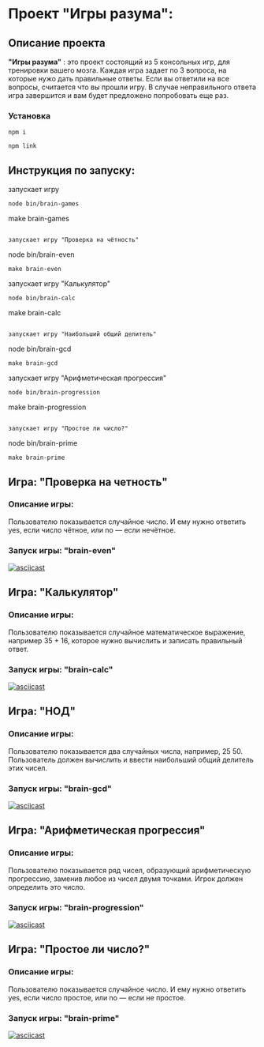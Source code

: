 # Проект "Игры разума":

## Описание проекта

**"Игры разума"** : это проект состоящий из 5 консольных игр, для тренировки вашего мозга. Каждая игра задает по 3 вопроса, на которые нужо дать правильные ответы. Если вы ответили на все вопросы, считается что вы прошли игру. В случае неправильного ответа игра завершится и вам будет предложено попробовать еще раз.

### Установка

```
npm i
```

```
npm link
```

## Инструкция по запуску:

запускает игру

```
node bin/brain-games
```

make brain-games

```

запускает игру "Проверка на чётность"

```

node bin/brain-even

```
make brain-even
```

запускает игру "Калькулятор"

```
node bin/brain-calc
```

make brain-calc

```

запускает игру "Наибольший общий делитель"

```

node bin/brain-gcd

```
make brain-gcd
```

запускает игру "Арифметическая прогрессия"

```
node bin/brain-progression
```

make brain-progression

```

запускает игру "Простое ли число?"

```

node bin/brain-prime

```
make brain-prime
```

## Игра: "Проверка на четность"

### Описание игры:

Пользователю показывается случайное число. И ему нужно ответить yes, если число чётное, или no — если нечётное.

### Запуск игры: **"brain-even"**

[![asciicast](https://asciinema.org/a/gV7GtnOjF155hMVklh3tcLMRh.svg)](https://asciinema.org/a/gV7GtnOjF155hMVklh3tcLMRh)

## Игра: "Калькулятор"

### Описание игры:

Пользователю показывается случайное математическое выражение, например 35 + 16, которое нужно вычислить и записать правильный ответ.

### Запуск игры: **"brain-calc"**

[![asciicast](https://asciinema.org/a/skzUhVffVHj2ALjZfIEVgEaQW.svg)](https://asciinema.org/a/skzUhVffVHj2ALjZfIEVgEaQW)

## Игра: "НОД"

### Описание игры:

Пользователю показывается два случайных числа, например, 25 50. Пользователь должен вычислить и ввести наибольший общий делитель этих чисел.

### Запуск игры: **"brain-gcd"**

[![asciicast](https://asciinema.org/a/rWCMyJdfVcFfjxa2GrMmQ9KVe.svg)](https://asciinema.org/a/rWCMyJdfVcFfjxa2GrMmQ9KVe)

## Игра: "Арифметическая прогрессия"

### Описание игры:

Пользователю показывается ряд чисел, образующий арифметическую прогрессию, заменив любое из чисел двумя точками. Игрок должен определить это число.

### Запуск игры: **"brain-progression"**

[![asciicast](https://asciinema.org/a/kjsEAMHoUedjHcEbK5GOI0f8y.svg)](https://asciinema.org/a/kjsEAMHoUedjHcEbK5GOI0f8y)

## Игра: "Простое ли число?"

### Описание игры:

Пользователю показывается случайное число. И ему нужно ответить yes, если число простое, или no — если не простое.

### Запуск игры: **"brain-prime"**

[![asciicast](https://asciinema.org/a/ptW43GSZzHwVnDcHvdNyms7bO.svg)](https://asciinema.org/a/ptW43GSZzHwVnDcHvdNyms7bO)
